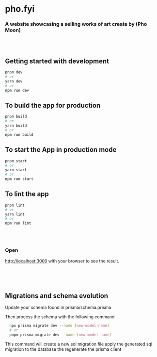 # pho.fyi

### A website showcasing a selling works of art create by (Pho Moon)

<br/>
<br/>

## Getting started with development

```bash
pnpm dev
# or
yarn dev
# or
npm run dev
```

## To build the app for production

```bash
pnpm build
# or
yarn build
# or
npm run build
```

## To start the App in production mode

```bash
pnpm start
# or
yarn start
# or
npm run start
```

## To lint the app

```bash
pnpm lint
# or
yarn lint
# or
npm run lint
```

<br/>
<br/>

### Open

[http://localhost:3000](http://localhost:3000) with your browser to see the result.

<br/>
<br/>
<br/>

## Migrations and schema evolution

Update your schema found in prisma/schema.prisma

Then process the schema with the following command

```bash
  npx prisma migrate dev --name [new-model-name]
  # or
  pnpm prisma migrate dev --name [new-model-name]
```

This command will create a new sql migration file
apply the generated sql migration to the database
the regenerate the prisma client
